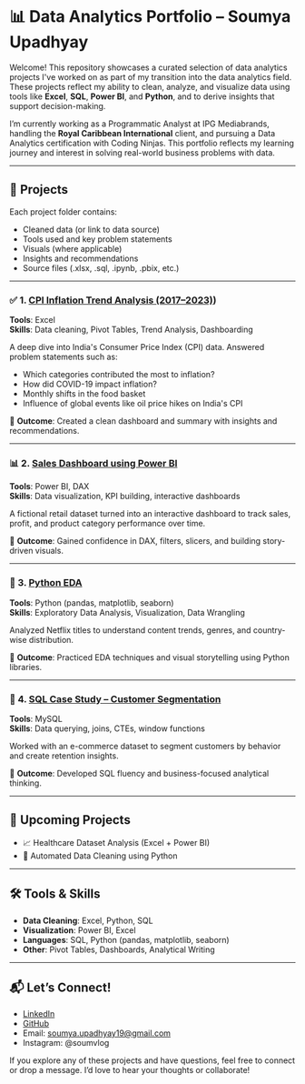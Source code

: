 # 📊 Data Analytics Portfolio – Soumya Upadhyay

Welcome! This repository showcases a curated selection of data analytics projects I've worked on as part of my transition into the data analytics field. These projects reflect my ability to clean, analyze, and visualize data using tools like **Excel**, **SQL**, **Power BI**, and **Python**, and to derive insights that support decision-making.

I’m currently working as a Programmatic Analyst at IPG Mediabrands, handling the **Royal Caribbean International** client, and pursuing a Data Analytics certification with Coding Ninjas. This portfolio reflects my learning journey and interest in solving real-world business problems with data.

---

## 📁 Projects

Each project folder contains:
- Cleaned data (or link to data source)
- Tools used and key problem statements
- Visuals (where applicable)
- Insights and recommendations
- Source files (.xlsx, .sql, .ipynb, .pbix, etc.)

---

### ✅ 1. [CPI Inflation Trend Analysis (2017–2023)](https://github.com/soumya-upadhyay/data-analytics-projects/tree/CPI-Inflation-Case-Study))

**Tools**: Excel  
**Skills**: Data cleaning, Pivot Tables, Trend Analysis, Dashboarding  

A deep dive into India's Consumer Price Index (CPI) data. Answered problem statements such as:
- Which categories contributed the most to inflation?
- How did COVID-19 impact inflation?
- Monthly shifts in the food basket
- Influence of global events like oil price hikes on India's CPI

📌 **Outcome**: Created a clean dashboard and summary with insights and recommendations.

---

### 📊 2. [Sales Dashboard using Power BI](link-coming-soon)

**Tools**: Power BI, DAX  
**Skills**: Data visualization, KPI building, interactive dashboards  

A fictional retail dataset turned into an interactive dashboard to track sales, profit, and product category performance over time.

📌 **Outcome**: Gained confidence in DAX, filters, slicers, and building story-driven visuals.

---

### 🐍 3. [Python EDA](link-coming-soon)

**Tools**: Python (pandas, matplotlib, seaborn)  
**Skills**: Exploratory Data Analysis, Visualization, Data Wrangling  

Analyzed Netflix titles to understand content trends, genres, and country-wise distribution.

📌 **Outcome**: Practiced EDA techniques and visual storytelling using Python libraries.

---

### 🧠 4. [SQL Case Study – Customer Segmentation](link-coming-soon)

**Tools**: MySQL  
**Skills**: Data querying, joins, CTEs, window functions  

Worked with an e-commerce dataset to segment customers by behavior and create retention insights.

📌 **Outcome**: Developed SQL fluency and business-focused analytical thinking.

---

## 📌 Upcoming Projects

- 📈 Healthcare Dataset Analysis (Excel + Power BI)
- 🧼 Automated Data Cleaning using Python

---

## 🛠️ Tools & Skills

- **Data Cleaning**: Excel, Python, SQL  
- **Visualization**: Power BI, Excel  
- **Languages**: SQL, Python (pandas, matplotlib, seaborn)  
- **Other**: Pivot Tables, Dashboards, Analytical Writing

---

## 📬 Let’s Connect!

- [LinkedIn](https://linkedin.com/in/soumyachanderupadhyay)  
- [GitHub](https://github.com/soumya-upadhyay/)  
- Email: soumya.upadhyay19@gmail.com
- Instagram: @soumvlog  

If you explore any of these projects and have questions, feel free to connect or drop a message. I’d love to hear your thoughts or collaborate!
